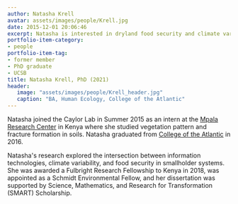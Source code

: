 ```yaml
---
author: Natasha Krell
avatar: assets/images/people/Krell.jpg
date: 2015-12-01 20:06:46
excerpt: Natasha is interested in dryland food security and climate variability impacts on smallholder agricultural systems.
portfolio-item-category:
- people
portfolio-item-tag:
- former member
- PhD graduate
- UCSB
title: Natasha Krell, PhD (2021)
header:
   image: "assets/images/people/Krell_header.jpg"
   caption: "BA, Human Ecology, College of the Atlantic"
---
```


Natasha joined the Caylor Lab in Summer 2015 as an intern at the [Mpala Research Center](http://mpala.org) in Kenya where she studied vegetation pattern and fracture formation in soils. Natasha graduated from [College of the Atlantic](http://coa.edu) in 2016. 

Natasha's research explored the intersection between information technologies, climate variability, and food security in smallholder systems. She was awarded a Fulbright Research Fellowship to Kenya in 2018, was appointed as a Schmidt Environmental Fellow, and her dissertation was supported by Science, Mathematics, and Research for Transformation (SMART) Scholarship.
